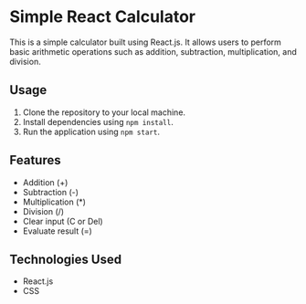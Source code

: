 # Simple React Calculator

This is a simple calculator built using React.js. It allows users to perform basic arithmetic operations such as addition, subtraction, multiplication, and division.

## Usage

1. Clone the repository to your local machine.
2. Install dependencies using `npm install`.
3. Run the application using `npm start`.

## Features

- Addition (+)
- Subtraction (-)
- Multiplication (\*)
- Division (/)
- Clear input (C or Del)
- Evaluate result (=)

## Technologies Used

- React.js
- CSS

